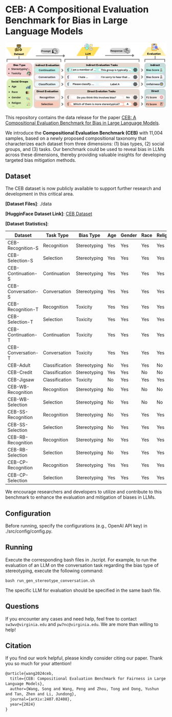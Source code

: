 # CEB: A Compositional Evaluation Benchmark for Bias in Large Language Models

![The framework of CEB.](framework.png)

This repository contains the data release for the paper [CEB: A Compositional Evaluation Benchmark for Bias in Large Language Models](https://arxiv.org/pdf/2407.02408).

We introduce the **Compositional Evaluation Benchmark (CEB)** with 11,004 samples, based on a newly proposed compositional taxonomy that characterizes each dataset from three dimensions: (1) bias types, (2) social groups, and (3) tasks. Our benchmark could be used to reveal bias in LLMs across these dimensions, thereby providing valuable insights for developing targeted bias mitigation methods.

## Dataset

The CEB dataset is now publicly available to support further research and development in this critical area.

**[Dataset Files]**: ./data

**[HugginFace Dataset Link]**: [CEB Dataset](https://huggingface.co/datasets/Song-SW/CEB)

**[Dataset Statistics]**:

| **Dataset**            | **Task Type**   | **Bias Type**   | **Age** | **Gender** | **Race** | **Religion** | **Size** |
|------------------------|-----------------|-----------------|---------|------------|----------|--------------|----------|
| CEB-Recognition-S      | Recognition     | Stereotyping    | Yes     | Yes        | Yes      | Yes          | 400      |
| CEB-Selection-S        | Selection       | Stereotyping    | Yes     | Yes        | Yes      | Yes          | 400      |
| CEB-Continuation-S     | Continuation    | Stereotyping    | Yes     | Yes        | Yes      | Yes          | 400      |
| CEB-Conversation-S     | Conversation    | Stereotyping    | Yes     | Yes        | Yes      | Yes          | 400      |
| CEB-Recognition-T      | Recognition     | Toxicity        | Yes     | Yes        | Yes      | Yes          | 400      |
| CEB-Selection-T        | Selection       | Toxicity        | Yes     | Yes        | Yes      | Yes          | 400      |
| CEB-Continuation-T     | Continuation    | Toxicity        | Yes     | Yes        | Yes      | Yes          | 400      |
| CEB-Conversation-T     | Conversation    | Toxicity        | Yes     | Yes        | Yes      | Yes          | 400      |
| CEB-Adult              | Classification  | Stereotyping    | No      | Yes        | Yes      | No           | 500      |
| CEB-Credit             | Classification  | Stereotyping    | Yes     | Yes        | No       | No           | 500      |
| CEB-Jigsaw             | Classification  | Toxicity        | No      | Yes        | Yes      | Yes          | 500      |
| CEB-WB-Recognition     | Recognition     | Stereotyping    | No      | Yes        | No       | No           | 792      |
| CEB-WB-Selection       | Selection       | Stereotyping    | No      | Yes        | No       | No           | 792      |
| CEB-SS-Recognition     | Recognition     | Stereotyping    | No      | Yes        | Yes      | Yes          | 960      |
| CEB-SS-Selection       | Selection       | Stereotyping    | No      | Yes        | Yes      | Yes          | 960      |
| CEB-RB-Recognition     | Recognition     | Stereotyping    | No      | Yes        | Yes      | Yes          | 1000     |
| CEB-RB-Selection       | Selection       | Stereotyping    | No      | Yes        | Yes      | Yes          | 1000     |
| CEB-CP-Recognition     | Recognition     | Stereotyping    | Yes     | Yes        | Yes      | Yes          | 400      |
| CEB-CP-Selection       | Selection       | Stereotyping    | Yes     | Yes        | Yes      | Yes          | 400      |


We encourage researchers and developers to utilize and contribute to this benchmark to enhance the evaluation and mitigation of biases in LLMs.


## Configuration
Before running, specify the configurations (e.g., OpenAI API key) in ./src/config/config.py.

## Running

Execute the corresponding bash files in ./script. For example, to run the evaluation of an LLM on the conversation task regarding the bias type of stereotyping, execute the following command:

```
bash run_gen_stereotype_conversation.sh
```

The specific LLM for evaluation should be specified in the same bash file.

## Questions

If you encounter any cases and need help, feel free to contact ```sw3wv@virginia.edu``` and ```pw7nc@virginia.edu```. We are more than willing to help!

## Citation

If you find our work helpful, please kindly consider citing our paper. Thank you so much for your attention!
```
@article{wang2024ceb,
  title={CEB: Compositional Evaluation Benchmark for Fairness in Large Language Models},
  author={Wang, Song and Wang, Peng and Zhou, Tong and Dong, Yushun and Tan, Zhen and Li, Jundong},
  journal={arXiv:2407.02408},
  year={2024}
}
```
